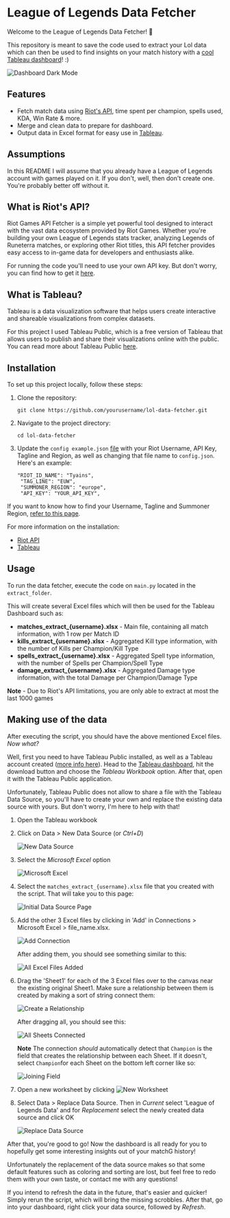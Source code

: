 # League of Legends Data Fetcher

Welcome to the League of Legends Data Fetcher! 🎉

This repository is meant to save the code used to extract your Lol data which can then be used to find insights on your match history with a [cool Tableau dashboard](https://public.tableau.com/app/profile/ruiarpereira/viz/LeagueofLegendsUserDashboard/MainDashboardDarkMode)! :)

![Dashboard Dark Mode](images/00_Dashboard_Dark_Mode.png)

## Features
- Fetch match data using [Riot's API](https://developer.riotgames.com/), time spent per champion, spells used, KDA, Win Rate & more.
- Merge and clean data to prepare for dashboard.
- Output data in Excel format for easy use in [Tableau](https://public.tableau.com/app/discover).

## Assumptions
In this README I will assume that you already have a League of Legends account with games played on it. If you don't, well, then don't create one. You're probably better off without it.

## What is Riot's API?
Riot Games API Fetcher is a simple yet powerful tool designed to interact with the vast data ecosystem provided by Riot Games. Whether you're building your own League of Legends stats tracker, analyzing Legends of Runeterra matches, or exploring other Riot titles, this API fetcher provides easy access to in-game data for developers and enthusiasts alike.

For running the code you'll need to use your own API key. But don't worry, you can find how to get it [here](getting_started/with_RiotAPI/create_API_key.md).

## What is Tableau?
Tableau is a data visualization software that helps users create interactive and shareable visualizations from complex datasets.

For this project I used Tableau Public, which is a free version of Tableau that allows users to publish and share their visualizations online with the public.
You can read more about Tableau Public [here](https://www.tableau.com/blog/beginners-guide-tableau-public).

## Installation
To set up this project locally, follow these steps:
1. Clone the repository:
   ```
   git clone https://github.com/yourusername/lol-data-fetcher.git
   ```
2. Navigate to the project directory:
   ```
   cd lol-data-fetcher
   ```
3. Update the `config example.json` [file](config_example.json) with your Riot Username, API Key, Tagline and Region, as well as changing that file name to `config.json`. Here's an example:
   ```
   "RIOT_ID_NAME": "Tyains",
    "TAG_LINE": "EUW",
    "SUMMONER_REGION": "europe",
    "API_KEY": "YOUR_API_KEY",
   ```

If you want to know how to find your Username, Tagline and Summoner Region, [refer to this page](getting_started/with_RiotAPI/find_user_info.md).

For more information on the installation:
- [Riot API](getting_started/with_RiotAPI/)
- [Tableau](getting_started/with_Tableau/)


## Usage
To run the data fetcher, execute the code on `main.py` located in the `extract_folder`.

This will create several Excel files which will then be used for the Tableau Dashboard such as:

- **matches_extract_{username}.xlsx** - Main file, containing all match information, with 1 row per Match ID
- **kills_extract_{username}.xlsx** - Aggregated Kill type information, with the number of Kills per Champion/Kill Type
- **spells_extract_{username}.xlsx** - Aggregated Spell type information, with the number of Spells per Champion/Spell Type
- **damage_extract_{username}.xlsx** - Aggregated Damage type information, with the total Damage per Champion/Damage Type

**Note** - Due to Riot's API limitations, you are only able to extract at most the last 1000 games

## Making use of the data

After executing the script, you should have the above mentioned Excel files. *Now what?*

Well, first you need to have Tableau Public installed, as well as a Tableau account created ([more info here](getting_started/with_Tableau/create_TableauPublic_account)).
Head to the [Tableau dashboard](https://public.tableau.com/app/profile/ruiarpereira/viz/LeagueofLegendsUserDashboard/MainDashboardDarkMode), hit the download button and choose the *Tableau Workbook* option. After that, open it with the Tableau Public application.

Unfortunately, Tableau Public does not allow to share a file with the Tableau Data Source, so you'll have to create your own and replace the existing data source with yours. But don't worry, I'm here to help with that!

1. Open the Tableau workbook

2. Click on Data > New Data Source (or *Ctrl+D*)

    ![New Data Source](images/01_New_Data_Source.png)
3. Select the *Microsoft Excel* option

    ![Microsoft Excel](images/02_MicrosoftExcel.png)

4. Select the `matches_extract_{username}.xlsx` file that you created with the script. That will take you to this page:

    ![Initial Data Source Page](images/03_Initial_DS_Page.png)

5. Add the other 3 Excel files by clicking in 'Add' in Connections > Microsoft Excel > file_name.xlsx.

    ![Add Connection](images/04_Add_Connection.png)

    After adding them, you should see something similar to this:

    ![All Excel Files Added](images/05_All_Excel_Files_Added.png)


6. Drag the 'Sheet1' for each of the 3 Excel files over to the canvas near the existing original Sheet1. Make sure a relationship between them is created by making a sort of string connect them:

   ![Create a Relationship](images/06_Relationship.png)

   After dragging all, you should see this:

   ![All Sheets Connected](images/07_All_Sheets_Connected.png)

   **Note** The connection *should* automatically detect that `Champion` is the field that creates the relationship between each Sheet. 
   If it doesn't, select `Champion`for each Sheet on the bottom left corner like so:

   ![Joining Field](images/08_Joining_Field.png)

07. Open a new worksheet by clicking  ![New Worksheet](images/09_New_Worksheet.png)

08. Select Data > Replace Data Source. Then in *Current* select 'League of Legends Data' and for *Replacement* select the newly created data source and click OK

    ![Replace Data Source](images/10_Replace_Data_Source.png)

After that, you're good to go! Now the dashboard is all ready for you to hopefully get some interesting insights out of your matchG history!

Unfortunately the replacement of the data source makes so that some default features such as coloring and sorting are lost, but feel free to redo them with your own taste, or contact me with any questions!

If you intend to refresh the data in the future, that's easier and quicker!
Simply rerun the script, which will bring the missing scrobbles. After that, go into your dashboard, right click your data source, followed by *Refresh*.